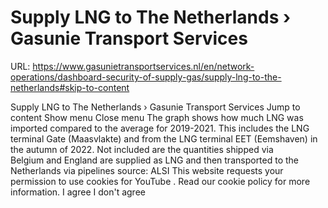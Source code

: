 # Supply LNG to The Netherlands › Gasunie Transport Services

URL: https://www.gasunietransportservices.nl/en/network-operations/dashboard-security-of-supply-gas/supply-lng-to-the-netherlands#skip-to-content

Supply LNG to The Netherlands › Gasunie Transport Services
Jump to content
Show menu
Close menu
The graph shows how much LNG was imported compared to the average for 2019-2021. This includes the LNG terminal Gate (Maasvlakte) and from the LNG terminal EET (Eemshaven) in the autumn of 2022.
Not included are the quantities shipped via Belgium and England are supplied as LNG and then transported to the Netherlands via pipelines
source:
ALSI
This website requests your permission to use cookies for
YouTube
. Read our
cookie policy
for more information.
I agree
I don't agree